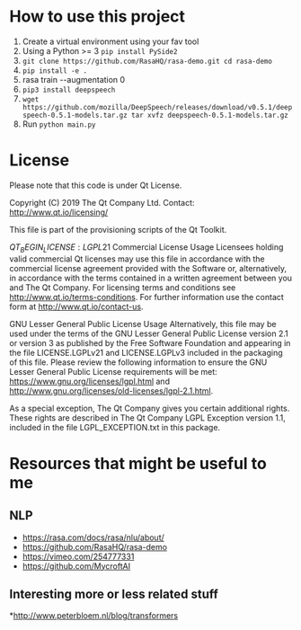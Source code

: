 # How to use this project

1. Create a virtual environment using your fav tool
2. Using a Python >= 3 `pip install PySide2`
3. `git clone https://github.com/RasaHQ/rasa-demo.git
cd rasa-demo`
4. `pip install -e .`
5. rasa train --augmentation 0
6. `pip3 install deepspeech`
7. `wget https://github.com/mozilla/DeepSpeech/releases/download/v0.5.1/deepspeech-0.5.1-models.tar.gz
tar xvfz deepspeech-0.5.1-models.tar.gz`
8. Run `python main.py`

# License

Please note that this code is under Qt License.

Copyright (C) 2019 The Qt Company Ltd.
Contact: http://www.qt.io/licensing/

This file is part of the provisioning scripts of the Qt Toolkit.

$QT_BEGIN_LICENSE:LGPL21$
Commercial License Usage
Licensees holding valid commercial Qt licenses may use this file in
accordance with the commercial license agreement provided with the
Software or, alternatively, in accordance with the terms contained in
a written agreement between you and The Qt Company. For licensing terms
and conditions see http://www.qt.io/terms-conditions. For further
information use the contact form at http://www.qt.io/contact-us.

GNU Lesser General Public License Usage
Alternatively, this file may be used under the terms of the GNU Lesser
General Public License version 2.1 or version 3 as published by the Free
Software Foundation and appearing in the file LICENSE.LGPLv21 and
LICENSE.LGPLv3 included in the packaging of this file. Please review the
following information to ensure the GNU Lesser General Public License
requirements will be met: https://www.gnu.org/licenses/lgpl.html and
http://www.gnu.org/licenses/old-licenses/lgpl-2.1.html.

As a special exception, The Qt Company gives you certain additional
rights. These rights are described in The Qt Company LGPL Exception
version 1.1, included in the file LGPL_EXCEPTION.txt in this package.

# Resources that might be useful to me

## NLP

* https://rasa.com/docs/rasa/nlu/about/
* https://github.com/RasaHQ/rasa-demo
* https://vimeo.com/254777331
* https://github.com/MycroftAI

## Interesting more or less related stuff

*http://www.peterbloem.nl/blog/transformers